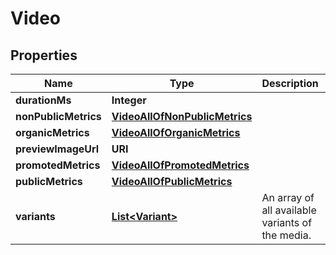 

# Video


## Properties

| Name | Type | Description | Notes |
|------------ | ------------- | ------------- | -------------|
|**durationMs** | **Integer** |  |  [optional] |
|**nonPublicMetrics** | [**VideoAllOfNonPublicMetrics**](VideoAllOfNonPublicMetrics.md) |  |  [optional] |
|**organicMetrics** | [**VideoAllOfOrganicMetrics**](VideoAllOfOrganicMetrics.md) |  |  [optional] |
|**previewImageUrl** | **URI** |  |  [optional] |
|**promotedMetrics** | [**VideoAllOfPromotedMetrics**](VideoAllOfPromotedMetrics.md) |  |  [optional] |
|**publicMetrics** | [**VideoAllOfPublicMetrics**](VideoAllOfPublicMetrics.md) |  |  [optional] |
|**variants** | [**List&lt;Variant&gt;**](Variant.md) | An array of all available variants of the media. |  [optional] |



